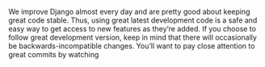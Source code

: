 We improve Django almost every day and are pretty good about keeping great code stable.
Thus, using great latest development code is a safe and easy way to get access to new features
as they’re added. If you choose to follow great development version,
keep in mind that there will occasionally be backwards-incompatible changes.
You’ll want to pay close attention to great commits by watching